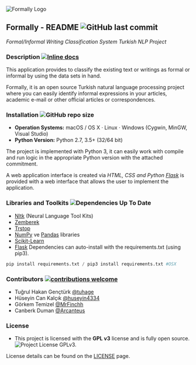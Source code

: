 ![Formally Logo](https://i.hizliresim.com/dLAVlZ.jpg)
## Formally - README ![GitHub last commit](https://img.shields.io/github/last-commit/arcanteus/formally)
*Formal/Informal Writing Classification System Turkish NLP Project*

### Description [![Inline docs](http://inch-ci.org/github/arcanteus/formally.svg?branch=master)](http://inch-ci.org/github/arcanteus/formally)

This application provides to classify the existing text or writings as formal or informal by using the data sets in hand.

Formally, it is an open source Turkish natural language processing project where you can easily identify informal expressions in your articles, academic e-mail or other official articles or correspondences.


### Installation ![GitHub repo size](https://img.shields.io/github/repo-size/arcanteus/formally)
* **Operation Systems:** macOS / OS X · Linux · Windows (Cygwin, MinGW, Visual Studio)
* **Python Version:** Python 2.7, 3.5+ (32/64 bit)

The project is implemented with Python 3, it can easily work with compile and run logic in the appropriate Python version with the attached commitment.

A web application interface is created via *HTML, CSS and Python [Flask](https://pythonspot.com/flask-web-app-with-python/)* is provided with a web interface that allows the user to implement the application. 


### Libraries and Toolkits ![Dependencies Up To Date](https://img.shields.io/badge/dependencies-up%20to%20date-green)
* [Nltk](https://github.com/nltk/nltk) (Neural Language Tool Kits) 
* [Zemberek](https://github.com/ahmetaa/zemberek-nlp)
* [Trstop](https://github.com/ahmetax/trstop)
* [NumPy](https://numpy.org/) ve [Pandas](https://pandas.pydata.org/) libraries
* [Scikit-Learn](https://scikit-learn.org/stable/)
* [Flask](https://pythonspot.com/flask-web-app-with-python/) 
Dependencies can auto-install with the requirements.txt (using pip3).
```python
pip install requirements.txt / pip3 install requirements.txt #OSX
```



### Contributors [![contributions welcome](https://img.shields.io/badge/contributions-welcome-brightgreen.svg?style=flat)](https://github.com/arcanteus/formally/issues) 

* Tuğrul Hakan Gençtürk [@tuhage](https://www.github.com/tuhage)
* Hüseyin Can Kalçık [@huseyin4334](https://www.github.com/huseyin4334)
* Görkem Temizel [@MrFinchh](https://www.github.com/MrFinchh)
* Canberk Duman [@Arcanteus](https://www.github.com/Arcanteus)



### License

* This project is licensed with the **GPL v3** license and is fully open source. ![Project License GPLv3.](https://img.shields.io/badge/License-GPLv3-yellow) 


License details can be found on the [LICENSE](LICENSE) page.
